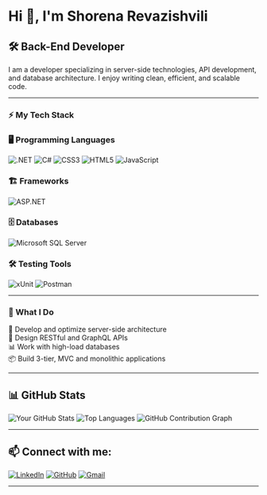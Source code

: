 # Hi 👋, I'm Shorena Revazishvili  

## 🛠 Back-End Developer

I am a developer specializing in server-side technologies, API development, and database architecture. I enjoy writing clean, efficient, and scalable code.

---

### ⚡ My Tech Stack

### 🖥️ Programming Languages
![.NET](https://img.shields.io/badge/.NET-512BD4?style=for-the-badge&logo=dotnet&logoColor=white)
![C#](https://img.shields.io/badge/C%23-239120?style=for-the-badge&logo=csharp&logoColor=white)
![CSS3](https://img.shields.io/badge/CSS3-1572B6?style=for-the-badge&logo=css3&logoColor=white)
![HTML5](https://img.shields.io/badge/HTML5-E34F26?style=for-the-badge&logo=html5&logoColor=white)
![JavaScript](https://img.shields.io/badge/JavaScript-F7DF1E?style=for-the-badge&logo=javascript&logoColor=black)

### 🏗 Frameworks
![ASP.NET](https://img.shields.io/badge/ASP.NET-5C2D91?style=for-the-badge&logo=dotnet&logoColor=white)

### 🗄 Databases
![Microsoft SQL Server](https://img.shields.io/badge/Microsoft%20SQL%20Server-CC2927?style=for-the-badge&logo=microsoft-sql-server&logoColor=white)

### 🛠 Testing Tools
![xUnit](https://img.shields.io/badge/xUnit-5C2D91?style=for-the-badge&logo=xunit&logoColor=white)
![Postman](https://img.shields.io/badge/Postman-FF6C37?style=for-the-badge&logo=postman&logoColor=white)


---

### 🎯 What I Do

🚀 Develop and optimize server-side architecture  
🔗 Design RESTful and GraphQL APIs  
📊 Work with high-load databases  
📦 Build 3-tier, MVC and monolithic applications  

---

## 📊 GitHub Stats

![Your GitHub Stats](https://github-readme-stats.vercel.app/api?username=Sssshorena&show_icons=true&theme=radical)
![Top Languages](https://github-readme-stats.vercel.app/api/top-langs/?username=Sssshorena&layout=compact&theme=radical)
![GitHub Contribution Graph](https://github-readme-activity-graph.vercel.app/graph?username=Sssshorena&theme=tokyo-night)


---

## 📫 Connect with me:
[![LinkedIn](https://img.shields.io/badge/LinkedIn-blue?style=for-the-badge&logo=linkedin)](https://www.linkedin.com/in/shorena-revazishvili/)
[![GitHub](https://img.shields.io/badge/GitHub-black?style=for-the-badge&logo=github)](https://github.com/Sssshorena/Sssshorena)
[![Gmail](https://img.shields.io/badge/Gmail-D14836?style=for-the-badge&logo=gmail&logoColor=white)](mailto:sssshorena@gmail.com)

---




<!--
**Sssshorena/Sssshorena** is a ✨ _special_ ✨ repository because its `README.md` (this file) appears on your GitHub profile.

Here are some ideas to get you started:

- 🔭 I’m currently working on ...
- 🌱 I’m currently learning ...
- 👯 I’m looking to collaborate on ...
- 🤔 I’m looking for help with ...
- 💬 Ask me about ...
- 📫 How to reach me: ...
- 😄 Pronouns: ...
- ⚡ Fun fact: ...
-->
